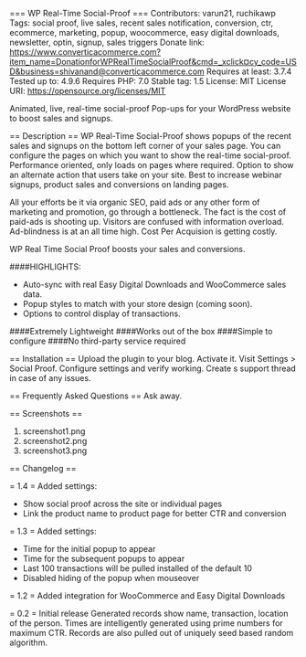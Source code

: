﻿=== WP Real-Time Social-Proof ===
Contributors: varun21, ruchikawp
Tags: social proof, live sales, recent sales notification, conversion, ctr, ecommerce, marketing, popup, woocommerce, easy digital downloads, newsletter, optin, signup, sales triggers
Donate link: https://www.converticacommerce.com?item_name=DonationforWPRealTimeSocialProof&cmd=_xclick¤cy_code=USD&business=shivanand@converticacommerce.com
Requires at least: 3.7.4
Tested up to: 4.9.6
Requires PHP: 7.0
Stable tag: 1.5
License: MIT
License URI: https://opensource.org/licenses/MIT

Animated, live, real-time social-proof Pop-ups for your WordPress website to boost sales and signups.

== Description ==
WP Real-Time Social-Proof shows popups of the recent sales and signups on the bottom left corner of your sales page. You can configure the pages on which you want to show the real-time social-proof. Performance oriented, only loads on pages where required. Option to show an alternate action that users take on your site. Best to increase webinar signups, product sales and conversions on landing pages.

All your efforts be it via organic SEO, paid ads or any other form of marketing and promotion, go through a bottleneck. The fact is the cost of paid-ads is shooting up. Visitors are confused with information overload. Ad-blindness is at an all time high. Cost Per Acquision is getting costly.

WP Real Time Social Proof boosts your sales and conversions.


####HIGHLIGHTS:

*  Auto-sync with real Easy Digital Downloads and WooCommerce sales data.
*  Popup styles to match with your store design (coming soon).
*  Options to control display of transactions.

####Extremely Lightweight
####Works out of the box
####Simple to configure
####No third-party service required


== Installation ==
Upload the plugin to your blog. Activate it. Visit Settings > Social Proof. Configure settings and verify working. Create s support thread in case of any issues.

== Frequently Asked Questions ==
Ask away.

== Screenshots ==
1. screenshot1.png
2. screenshot2.png
3. screenshot3.png

== Changelog ==

= 1.4 =
Added settings:
* Show social proof across the site or individual pages
* Link the product name to product page for better CTR and conversion

= 1.3 =
Added settings:
* Time for the initial popup to appear
* Time for the subsequent popups to appear
* Last 100 transactions will be pulled installed of the default 10
* Disabled hiding of the popup when mouseover

= 1.2 =
Added integration for WooCommerce and Easy Digital Downloads

= 0.2 =
Initial release
Generated records show name, transaction, location of the person. Times are intelligently generated using prime numbers for maximum CTR. Records are also pulled out of uniquely seed based random algorithm.
